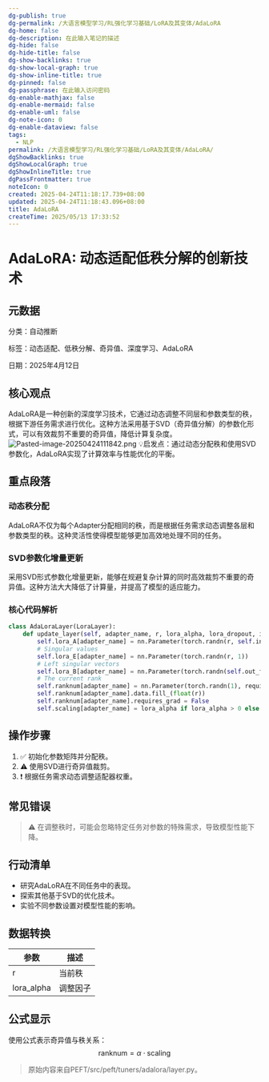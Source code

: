 ```yaml
---
dg-publish: true
dg-permalink: /大语言模型学习/RL强化学习基础/LoRA及其变体/AdaLoRA
dg-home: false
dg-description: 在此输入笔记的描述
dg-hide: false
dg-hide-title: false
dg-show-backlinks: true
dg-show-local-graph: true
dg-show-inline-title: true
dg-pinned: false
dg-passphrase: 在此输入访问密码
dg-enable-mathjax: false
dg-enable-mermaid: false
dg-enable-uml: false
dg-note-icon: 0
dg-enable-dataview: false
tags:
  - NLP
permalink: /大语言模型学习/RL强化学习基础/LoRA及其变体/AdaLoRA/
dgShowBacklinks: true
dgShowLocalGraph: true
dgShowInlineTitle: true
dgPassFrontmatter: true
noteIcon: 0
created: 2025-04-24T11:18:17.739+08:00
updated: 2025-04-24T11:18:43.096+08:00
title: AdaLoRA
createTime: 2025/05/13 17:33:52
---
```




# AdaLoRA: 动态适配低秩分解的创新技术

## 元数据
分类：自动推断

标签：动态适配、低秩分解、奇异值、深度学习、AdaLoRA

日期：2025年4月12日


## 核心观点
AdaLoRA是一种创新的深度学习技术，它通过动态调整不同层和参数类型的秩，根据下游任务需求进行优化。这种方法采用基于SVD（奇异值分解）的参数化形式，可以有效裁剪不重要的奇异值，降低计算复杂度。
![Pasted-image-20250424111842.png](/img/user/%E9%99%84%E4%BB%B6/Pasted%20image%2020250424111842.png)
💡启发点：通过动态分配秩和使用SVD参数化，AdaLoRA实现了计算效率与性能优化的平衡。


## 重点段落

### 动态秩分配
AdaLoRA不仅为每个Adapter分配相同的秩，而是根据任务需求动态调整各层和参数类型的秩。这种灵活性使得模型能够更加高效地处理不同的任务。


### SVD参数化增量更新
采用SVD形式参数化增量更新，能够在规避复杂计算的同时高效裁剪不重要的奇异值。这种方法大大降低了计算量，并提高了模型的适应能力。


### 核心代码解析
```python
class AdaLoraLayer(LoraLayer):
    def update_layer(self, adapter_name, r, lora_alpha, lora_dropout, init_lora_weights):
        self.lora_A[adapter_name] = nn.Parameter(torch.randn(r, self.in_features))
        # Singular values
        self.lora_E[adapter_name] = nn.Parameter(torch.randn(r, 1))
        # Left singular vectors
        self.lora_B[adapter_name] = nn.Parameter(torch.randn(self.out_features, r))
        # The current rank
        self.ranknum[adapter_name] = nn.Parameter(torch.randn(1), requires_grad=False)
        self.ranknum[adapter_name].data.fill_(float(r))
        self.ranknum[adapter_name].requires_grad = False
        self.scaling[adapter_name] = lora_alpha if lora_alpha > 0 else float(r)
```


## 操作步骤
1. ✅ 初始化参数矩阵并分配秩。
2. ⚠ 使用SVD进行奇异值裁剪。
3. ❗ 根据任务需求动态调整适配器权重。


## 常见错误
> ⚠ 在调整秩时，可能会忽略特定任务对参数的特殊需求，导致模型性能下降。


## 行动清单
- 研究AdaLoRA在不同任务中的表现。
- 探索其他基于SVD的优化技术。
- 实验不同参数设置对模型性能的影响。


## 数据转换
| 参数 | 描述 |
|------|------|
| r    | 当前秩 |
| lora_alpha | 调整因子 |


## 公式显示
使用公式表示奇异值与秩关系：
$$ \text{ranknum} = \alpha \cdot \text{scaling} $$

> 原始内容来自PEFT/src/peft/tuners/adalora/layer.py。
